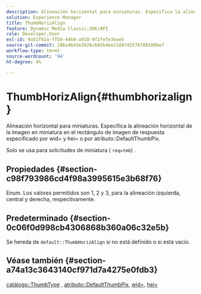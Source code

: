 ```yaml
---
description: Alineación horizontal para miniaturas. Especifica la alineación horizontal de la imagen en miniatura en el rectángulo de imagen de respuesta especificado por wid= y hei= o por el atributo DefaultThumbPix.
solution: Experience Manager
title: ThumbHorizAlign
feature: Dynamic Media Classic,SDK/API
role: Developer,User
exl-id: 9a51f92a-ffb9-4460-a910-9f2fefe3eae5
source-git-commit: 206e4643e3926cb85b4be2189743578f88180be7
workflow-type: tm+mt
source-wordcount: '94'
ht-degree: 4%

---
```


# ThumbHorizAlign{#thumbhorizalign}

Alineación horizontal para miniaturas. Especifica la alineación horizontal de la imagen en miniatura en el rectángulo de imagen de respuesta especificado por wid= y hei= o por atributo::DefaultThumbPix.

Solo se usa para solicitudes de miniatura ( `req=tmb`) .

## Propiedades {#section-c98f793986cd4f98a3995615e3b68f76}

Enum. Los valores permitidos son 1, 2 y 3, para la alineación izquierda, central y derecha, respectivamente.

## Predeterminado {#section-0c06f0d998cb4306868b360a06c32e5b}

Se hereda de `default::ThumbHorizAlign` si no está definido o si está vacío.

## Véase también {#section-a74a13c3643140cf971d7a4275e0fdb3}

[catálogo::ThumbType](../../../../../is-api/image-catalog/image-serving-api-ref/c-image-catalog-reference/c-image-svg-data-reference/c-image-data-reference/r-thumbtype-cat.md#reference-41149ddffc8749cba2f8d9c8e2611e03) ,  [atributo::DefaultThumbPix](../../../../../is-api/image-catalog/image-serving-api-ref/c-image-catalog-reference/c-attributes-reference/r-defaultthumbpix.md#reference-cf52bb74bed2466e8bc8adb0cacd6141),  [wid=](../../../../../is-api/http-ref/image-serving-api-ref/c-http-protocol-reference/c-command-reference/r-is-http-wid.md#reference-bfeadcb67bf4485f851eb21345527e47),  [hei=](../../../../../is-api/http-ref/image-serving-api-ref/c-http-protocol-reference/c-command-reference/r-is-http-hei.md#reference-6d6f556ccc0e4b98a815e8a5c1944a96)
